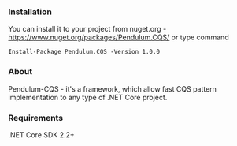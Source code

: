### Installation

You can install it to your project from nuget.org - https://www.nuget.org/packages/Pendulum.CQS/
or type command 
```
Install-Package Pendulum.CQS -Version 1.0.0
```

### About

Pendulum-CQS - it's a framework, which allow fast CQS pattern implementation to any type of .NET Core project.

### Requirements

.NET Core SDK 2.2+
